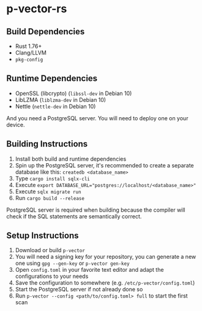 # p-vector-rs
<!--
Maintain your own .deb repository now!
Scanning packages, generating `Packages`, `Contents-*` and `Release`, all in one single binary.

Multi repository, finding potential file collisions, checking shared object compatibilities and more integrity checking features is coming.
-->

## Build Dependencies
- Rust 1.76+
- Clang/LLVM
- `pkg-config`

## Runtime Dependencies
- OpenSSL (libcrypto) (`libssl-dev` in Debian 10)
- LibLZMA (`liblzma-dev` in Debian 10)
- Nettle (`nettle-dev` in Debian 10)

And you need a PostgreSQL server. You will need to deploy one on your device.

## Building Instructions
1. Install both build and runtime dependencies
2. Spin up the PostgreSQL server, it's recommended to create a separate database like this: `createdb <database_name>`
3. Type `cargo install sqlx-cli`
4. Execute `export DATABASE_URL="postgres://localhost/<database_name>"`
5. Execute `sqlx migrate run`
6. Run `cargo build --release`

PostgreSQL server is required when building because the compiler will check if the SQL statements are semantically correct.

## Setup Instructions
1. Download or build `p-vector`
2. You will need a signing key for your repository, you can generate a new one using `gpg --gen-key` or `p-vector gen-key`
3. Open `config.toml` in your favorite text editor and adapt the configurations to your needs
4. Save the configuration to somewhere (e.g. `/etc/p-vector/config.toml`)
5. Start the PostgreSQL server if not already done so
6. Run `p-vector --config <path/to/config.toml> full` to start the first scan
